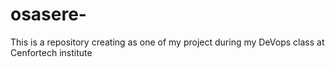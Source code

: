 # osasere-
This is a repository creating as one of my project during my DeVops class at Cenfortech institute 
